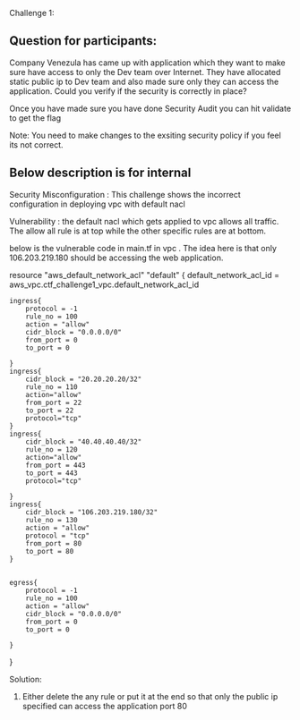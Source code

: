 
Challenge 1:

## Question for participants:

Company Venezula has came up with application which they want to make sure have access to only the Dev team over Internet. They have allocated static public ip to Dev team and also made sure only they can access the application. Could you verify if the security is correctly in place?

Once you have made sure you have done Security Audit you can hit validate to get the flag

Note: You need to make changes to the exsiting security policy if you feel its not correct. 

## Below description is for internal 


Security Misconfiguration : This challenge shows the incorrect configuration in deploying vpc with default nacl

Vulnerability : the default nacl which gets applied to vpc allows all traffic. The allow all rule is at top while the other specific rules are at bottom.

below is the vulnerable code in main.tf in vpc . The idea here is that only 106.203.219.180 should be accessing the web application. 


resource "aws_default_network_acl" "default"
{
    default_network_acl_id = aws_vpc.ctf_challenge1_vpc.default_network_acl_id
    
    ingress{
        protocol = -1
        rule_no = 100
        action = "allow"
        cidr_block = "0.0.0.0/0"
        from_port = 0
        to_port = 0

    }
    ingress{
        cidr_block = "20.20.20.20/32"
        rule_no = 110
        action="allow"
        from_port = 22
        to_port = 22
        protocol="tcp"
    }
    ingress{
        cidr_block = "40.40.40.40/32"
        rule_no = 120
        action="allow"
        from_port = 443
        to_port = 443
        protocol="tcp"
            
    }
    ingress{
        cidr_block = "106.203.219.180/32"
        rule_no = 130
        action = "allow"
        protocol = "tcp"
        from_port = 80
        to_port = 80
    }
    

    egress{
        protocol = -1
        rule_no = 100
        action = "allow"
        cidr_block = "0.0.0.0/0"
        from_port = 0
        to_port = 0
        
    }
    
      
}

Solution: 

1) Either delete the any rule or put it at the end so that only the public ip specified can access the application port 80 
